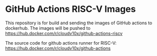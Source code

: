 # GitHub Actions RISC-V Images

This repository is for build and sending the images of GitHub actions to dockerhub. The images will be pushed to https://hub.docker.com/r/cloudv10x/github-actions-riscv

The source code for github actions runner for RISC-V: https://hub.docker.com/r/cloudv10x/github-actions